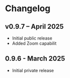 # Changelog

## v0.9.7 – April 2025

- Initial public release
- Added Zoom capabilit

## 0.9.6 - March 2025

- Initial private release
